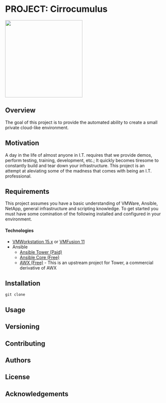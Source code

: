 # PROJECT: Cirrocumulus
<img src="https://github.com/MarkMonterosso/vm-deployment/blob/dev/imgs/cirrocumulus.jpeg" width=250>


## Overview
The goal of this project is to provide the automated ability to create a small private cloud-like environment.

## Motivation
A day in the life of almost anyone in I.T. requires that we provide demos, perform testing, training,
development, etc.; It quickly becomes tiresome to constantly build and tear down your infrastructure. This project is 
an attempt at aleviating some of the madness that comes with being an I.T. professional. 

## Requirements
This project assumes you have a basic understanding of VMWare, Ansible, NetApp, general infrastructure and scripting knowledge. 
To get started you must have some comination of the following installed and configured in your environment.

#### Technologies
+ <a href="https://www.vmware.com/products/workstation-pro/workstation-pro-evaluation.html">VMWorkstation 15.x</a> or <a href="https://www.vmware.com/go/downloadfusion">VMFusion 11</a>
+ Ansible
  + <a href="https://docs.ansible.com/">Ansible Tower (Paid)</a>
  + <a href="https://docs.ansible.com/">Ansible Core (Free)</a>
  + <a href="https://github.com/ansible/awx">AWX (Free)</a> - This is an upstream project for Tower, a commercial derivative of AWX 

## Installation
```
git clone
```
## Usage

## Versioning

## Contributing

## Authors

## License

## Acknowledgements

